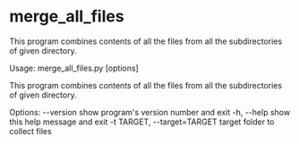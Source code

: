 # merge_all_files
This program combines contents of all the files from all the subdirectories of given directory.


Usage: merge_all_files.py [options]

  This program combines contents of all the files from all the
subdirectories of given directory.

Options:
  --version             show program's version number and exit
  -h, --help            show this help message and exit
  -t TARGET, --target=TARGET
                        target folder to collect files
